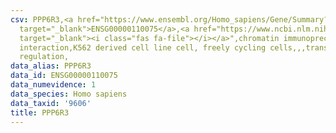 ```yaml
---
csv: PPP6R3,<a href="https://www.ensembl.org/Homo_sapiens/Gene/Summary?db=core;g=ENSG00000110075"
  target="_blank">ENSG00000110075</a>,<a href="https://www.ncbi.nlm.nih.gov/pubmed/23959860"
  target="_blank"><i class="fas fa-file"></i></a>",chromatin immunoprecipitation assay,direct
  interaction,K562 derived cell line cell, freely cycling cells,,,transcriptional
  regulation,
data_alias: PPP6R3
data_id: ENSG00000110075
data_numevidence: 1
data_species: Homo sapiens
data_taxid: '9606'
title: PPP6R3
---
```

